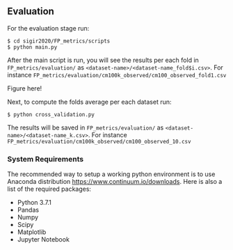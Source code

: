 ## Evaluation

For the evaluation stage run:

    $ cd sigir2020/FP_metrics/scripts
    $ python main.py

After the main script is run, you will see the results per each fold in `FP_metrics/evaluation/` as `<dataset-name>/<dataset-name_fold$i.csv>`. 
For instance `FP_metrics/evaluation/cm100k_observed/cm100_observed_fold1.csv`

Figure here!

Next, to compute the folds average per each dataset run:

    $ python cross_validation.py
    
The results will be saved in `FP_metrics/evaluation/` as `<dataset-name>/<dataset-name_k.csv>`. For instance `FP_metrics/evaluation/cm100k_observed/cm100_observed_10.csv`

### System Requirements

The recommended way to setup a working python environment is to use Anaconda distribution https://www.continuum.io/downloads.
Here is also a list of the required packages:

- Python 3.7.1 
- Pandas
- Numpy
- Scipy
- Matplotlib
- Jupyter Notebook